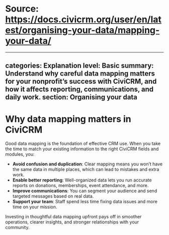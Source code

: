 # Source: https://docs.civicrm.org/user/en/latest/organising-your-data/mapping-your-data/

---
categories: Explanation
level: Basic
summary: Understand why careful data mapping matters for your nonprofit’s success with CiviCRM, and how it affects reporting, communications, and daily work.
section: Organising your data
---

# Why data mapping matters in CiviCRM

Good data mapping is the foundation of effective CRM use. When you take the time to match your existing information to the right CiviCRM fields and modules, you:

- **Avoid confusion and duplication**: Clear mapping means you won’t have the same data in multiple places, which can lead to mistakes and extra work.
- **Enable better reporting**: Well-organized data lets you run accurate reports on donations, memberships, event attendance, and more.
- **Improve communications**: You can segment your audience and send targeted messages based on real data.
- **Support your team**: Staff spend less time fixing data issues and more time on your mission.

Investing in thoughtful data mapping upfront pays off in smoother operations, clearer insights, and stronger relationships with your community.